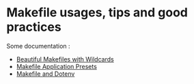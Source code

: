# Makefile usages, tips and good practices

Some documentation :
* [Beautiful Makefiles with Wildcards](https://lithic.tech/blog/2020-05/makefile-wildcards)
* [Makefile Application Presets](https://lithic.tech/blog/2020-05/makefile-apps)
* [Makefile and Dotenv](https://lithic.tech/blog/2020-05/makefile-dot-env) 